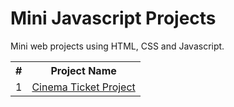 # Mini Javascript Projects
Mini web projects using HTML, CSS and Javascript.

<table>
  <tr>
    <th>#</th>
    <th>Project Name</th>
  </tr>
  <tr>
    <td>1</td>
    <td><a href="">Cinema Ticket Project</a></td>
  </tr>
</table>